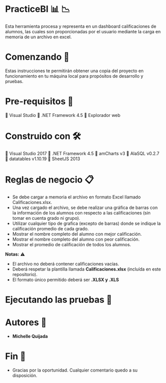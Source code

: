 # PracticeBI :bar_chart: :chart_with_downwards_trend:

Esta herramienta procesa y representa en un dashboard calificaciones de alumnos, las cuales son proporcionadas por el usuario mediante la carga en memoria de un archivo en excel. 

# Comenzando :rocket:
Estas instrucciones te permitirán obtener una copia del proyecto en funcionamiento en tu máquina local para propósitos de desarrollo y pruebas.

# Pre-requisitos :pencil:

:small_blue_diamond: Visual Studio
:small_blue_diamond: .NET Framework 4.5
:small_blue_diamond: Explorador web

# Construido con :hammer_and_wrench:

:small_blue_diamond: Visual Studio 2017
:small_blue_diamond: .NET Framework 4.5
:small_blue_diamond: amCharts v3
:small_blue_diamond: AlaSQL v0.2.7
:small_blue_diamond: datatables v1.10.19
:small_blue_diamond: SheetJS 2013


# Reglas de negocio :clipboard:
* Se debe cargar a memoria el archivo en formato Excel llamado Calificaciones.xlsx.
* Una vez cargado el archivo, se debe realizar una gráfica de barras con la información de los alumnos con respecto a las calificaciones (sin tomar en cuenta grado ni grupo).
* Utilizar cualquier tipo de grafica (excepto de barras) donde se indique la calificación promedio de cada grado.
* Mostrar el nombre completo del alumno con mejor calificación.
* Mostrar el nombre completo del alumno con peor calificación.
* Mostrar el promedio de calificación de todos los alumnos.

__Notas:__ :warning:
* El archivo no deberá contener calificaciones vacías.
* Deberá respetar la plantilla llamada __Calificaciones.xlsx__ (incluída en este repositorio).
* El formato único permitido deberá ser __.XLSX y .XLS__

# Ejecutando las pruebas :checkered_flag:


# Autores :busts_in_silhouette:

* __Michelle Quijada__

# Fin :raised_hands:

* Gracias por la oportunidad. Cualquier comentario quedo a su disposición.
